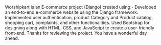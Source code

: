 Worshipkart is an E-commerce project (Django) created using:-
Developed an end-to-end e-commerce website using the Django framework.
Implemented user authentication, product Category and Product catalog, shopping cart, complaints, and other functionalities.
Used Bootstrap for designing along with HTML, CSS, and JavaScript to create a user-friendly front-end.
Thanks for reviewing the project. You have a wonderful day ahead.
